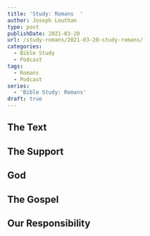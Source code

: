 ```yaml
---
title: 'Study: Romans  '
author: Joseph Louthan
type: post
publishDate: 2021-03-20
url: /study-romans/2021-03-20-study-romans/
categories:
  - Bible Study
  - Podcast
tags:
  - Romans
  - Podcast
series:
  - 'Bible Study: Romans'
draft: true
---
```

## The Text



## The Support



## God



## The Gospel



## Our Responsibility



